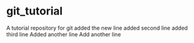 # git_tutorial
A tutorial repository for git
added the new line
added second line
added third line
Added another line
Add another line
